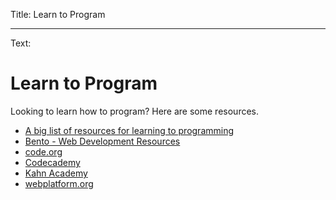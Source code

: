 Title: Learn to Program

----

Text:

# Learn to Program

Looking to learn how to program? Here are some resources.

- [A big list of resources for learning to programming](https://docs.google.com/spreadsheet/ccc?key=0ApgzsSpuiLigdFc4MmFLY2VaT3hfdzE5WENFTEpyUFE&usp=sharing#gid=0)
- [Bento - Web Development Resources](http://www.bentobox.io)
- [code.org](http://www.code.org/learn)
- [Codecademy](http://www.codecademy.com/)
- [Kahn Academy](https://www.khanacademy.org/cs)
- [webplatform.org](http://www.webplatform.org/)
